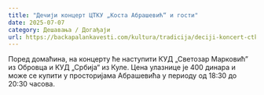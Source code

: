 ```yaml
---
title: "Дечији концерт ЦТКУ „Коста Абрашевић“ и гости"
date: 2025-07-07
category: Дешавања / Догађаји
url: https://backapalankavesti.com/kultura/tradicija/deciji-koncert-ctku-kosta-abrasevic-i-gosti/
---
```


Поред домаћина, на концерту ће наступити КУД „Светозар Марковић” из Обровца и КУД „Србија“ из Куле. Цена улазнице је 400 динара и може се купити у просторијама Абрашевића у периоду од 18:30 до 20:30 часова.
